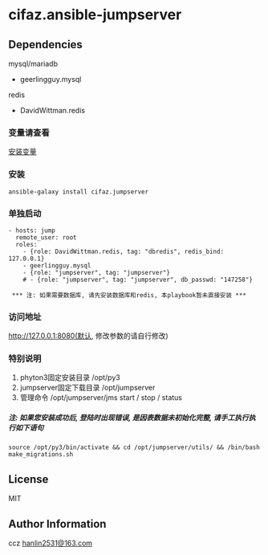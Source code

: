 cifaz.ansible-jumpserver
========================

Dependencies
------------

mysql/mariadb

 - geerlingguy.mysql
  
redis
  
  - DavidWittman.redis

### 变量请查看
[安装变量](vars/main.yml)

### 安装
```
ansible-galaxy install cifaz.jumpserver

```

### 单独启动
```
- hosts: jump
  remote_user: root
  roles:
    - {role: DavidWittman.redis, tag: "dbredis", redis_bind: 127.0.0.1}
    - geerlingguy.mysql
    - {role: "jumpserver", tag: "jumpserver"}
    # - {role: "jumpserver", tag: "jumpserver", db_passwd: "147258"}

 *** 注: 如果需要数据库, 请先安装数据库和redis, 本playbook暂未直接安装 ***
```

### 访问地址
http://127.0.0.1:8080(默认, 修改参数的请自行修改)

### 特别说明
1. phyton3固定安装目录 /opt/py3
2. jumpserver固定下载目录 /opt/jumpserver
3. 管理命令 /opt/jumpserver/jms start / stop / status

#####  注: 如果您安装成功后, 登陆时出现错误, 是因表数据未初始化完整, 请手工执行执行如下语句 

```
source /opt/py3/bin/activate && cd /opt/jumpserver/utils/ && /bin/bash make_migrations.sh

```

License
-------

MIT

Author Information
------------------

ccz <hanlin2531@163.com>